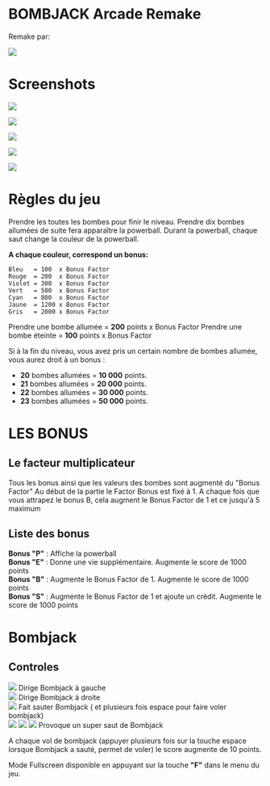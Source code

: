 # BOMBJACK Arcade Remake

Remake par:

![](http://coder.free.fr/images/retrovision1-retail.png)

# Screenshots

![](http://coder.free.fr/images/bombjack1.jpeg)  
            
![](http://coder.free.fr/images/bombjack2.png)    
          
![](http://coder.free.fr/images/bombjack3.jpeg) 
             
![](http://coder.free.fr/images/bombjack4.jpeg)  
            
![](http://coder.free.fr/images/bombjack5.jpeg)              

#  Règles du jeu

 Prendre les toutes les bombes pour finir le niveau.
 Prendre dix bombes allumées de suite fera apparaître la powerball.
 Durant la powerball, chaque saut change la couleur de la powerball.
 
**A chaque couleur, correspond un bonus:**
<pre><code>Bleu   = 100  x Bonus Factor
Rouge  = 200  x Bonus Factor
Violet = 300  x Bonus Factor
Vert   = 500  x Bonus Factor
Cyan   = 800  x Bonus Factor
Jaune  = 1200 x Bonus Factor
Gris   = 2000 x Bonus Factor</code></pre>

 Prendre une bombe allumée = **200** points x Bonus Factor
 Prendre une bombe éteinte = **100** points x Bonus Factor
 
 Si à la fin du niveau, vous avez pris un certain nombre de bombes allumée, vous aurez droit à un bonus :
 * **20** bombes allumées = **10 000** points.
 * **21** bombes allumées = **20 000** points.
 * **22** bombes allumées = **30 000** points.
 * **23** bombes allumées = **50 000** points.

#  LES  BONUS

##   Le facteur multiplicateur
  
  Tous les bonus ainsi que les valeurs des bombes sont augmenté du "Bonus Factor"
  Au début de la partie le Factor Bonus est fixé à 1.
  A chaque fois que vous attrapez le bonus B, cela augment le Bonus Factor de 1 et ce jusqu'à 5 maximum
 
##   Liste des bonus
  
  **Bonus "P"** : Affiche la powerball</br>
  **Bonus "E"** : Donne une vie supplémentaire. Augmente le score de 1000 points</br>
  **Bonus "B"** : Augmente le Bonus Factor de 1. Augmente le score de 1000 points</br>
  **Bonus "S"** : Augmente le Bonus Factor de 1 et ajoute un crédit. Augmente le score de 1000 points</br>


# Bombjack

## Controles

 ![](http://coder.free.fr/images/github/left.png) Dirige Bombjack à gauche</br>
 ![](http://coder.free.fr/images/github/right.png) Dirige Bombjack à droite</br>
 ![](http://coder.free.fr/images/github/space.png) Fait sauter Bombjack ( et plusieurs fois espace pour faire voler bombjack)</br>
 ![](http://coder.free.fr/images/github/up.png) ![](http://coder.free.fr/images/github/add.png) ![](http://coder.free.fr/images/github/space.png) Provoque un super saut de Bombjack</br>

A chaque vol de bombjack (appuyer plusieurs fois sur la touche espace lorsque Bombjack a sauté, permet de voler) le score augmente de 10 points.
 
Mode Fullscreen disponible en appuyant sur la touche **"F"** dans le menu du jeu.
 
